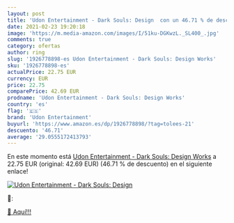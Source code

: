 ```yaml
---
layout: post
title: 'Udon Entertainment - Dark Souls: Design  con un 46.71 % de descuento'
date: 2021-02-23 19:20:18
image: 'https://m.media-amazon.com/images/I/51ku-DGKwzL._SL400_.jpg'
comments: true
category: ofertas
author: ring
slug: '1926778898-es Udon Entertainment - Dark Souls: Design Works'
sku: '1926778898-es'
actualPrice: 22.75 EUR
currency: EUR
price: 22.75
comparePrice: 42.69 EUR
prodname: 'Udon Entertainment - Dark Souls: Design Works'
country: 'es'
flag: '🇪🇸'
brand: 'Udon Entertainment'
buyurl: 'https://www.amazon.es/dp/1926778898/?tag=tolees-21'
descuento: '46.71'
average: '29.0555172413793'
---
```


En este momento está [Udon Entertainment - Dark Souls: Design Works](https://www.amazon.es/dp/1926778898/?tag=tolees-21) a 22.75 EUR (original: 42.69 EUR) (46.71 %  de descuento) en el siguiente enlace!

[![Udon Entertainment - Dark Souls: Design ](https://m.media-amazon.com/images/I/51ku-DGKwzL._SL400_.jpg)](https://www.amazon.es/dp/1926778898/?tag=tolees-21)

🔎:


[🛒 Aquí!!!](https://www.amazon.es/dp/1926778898/?tag=tolees-21)
